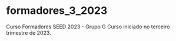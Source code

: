 # formadores_3_2023
Curso Formadores SEED 2023 - Grupo G 
Curso iniciado no terceiro trimestre de 2023.
